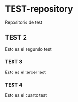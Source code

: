 # TEST-repository
Repositorio de test

## TEST 2
Esto es el segundo test

### TEST 3
Esto es el tercer test

### TEST 4
Esto es el cuarto test

